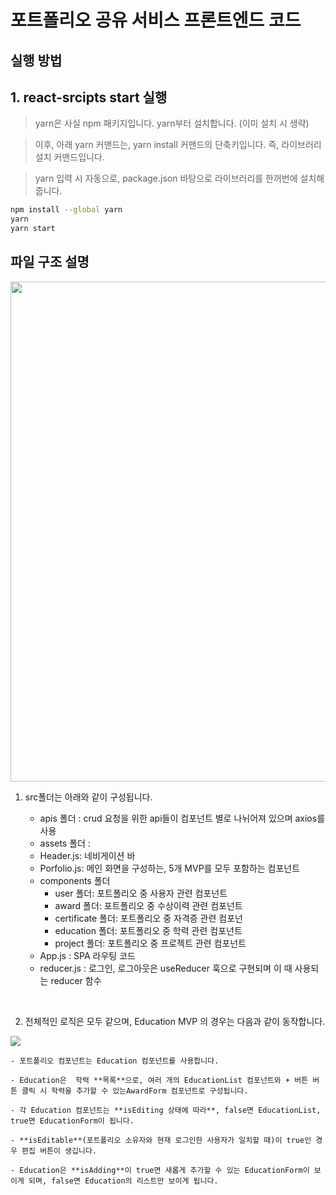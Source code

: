 # 포트폴리오 공유 서비스 프론트엔드 코드

## 실행 방법

## 1. react-srcipts start 실행

> yarn은 사실 npm 패키지입니다. yarn부터 설치합니다. (이미 설치 시 생략)

> 이후, 아래 yarn 커맨드는, yarn install 커맨드의 단축키입니다. 즉, 라이브러리 설치 커맨드입니다.

> yarn 입력 시 자동으로, package.json 바탕으로 라이브러리를 한꺼번에 설치해 줍니다.

```bash
npm install --global yarn
yarn
yarn start
```

## 파일 구조 설명
<img src="/uploads/7a5e02882147283dd821a0fdb2e4678d/스크린샷_2022-09-02_오후_5.43.54.png" width=800 height=auto  />

1. src폴더는 아래와 같이 구성됩니다.

	- apis 폴더 : crud 요청을 위한 api들이 컴포넌트 별로 나뉘어져 있으며 axios를 사용
	- assets 폴더 :
	- Header.js: 네비게이션 바
	- Porfolio.js: 메인 화면을 구성하는, 5개 MVP를 모두 포함하는 컴포넌트
	- components 폴더
		- user 폴더: 포트폴리오 중 사용자 관련 컴포넌트
		- award 폴더: 포트폴리오 중 수상이력 관련 컴포넌트
		- certificate 폴더: 포트폴리오 중 자격증 관련 컴포넌
		- education 폴더: 포트폴리오 중 학력 관련 컴포넌트
		- project 폴더: 포트폴리오 중 프로젝트 관련 컴포넌트
	- App.js : SPA 라우팅 코드
	- reducer.js : 로그인, 로그아웃은 useReducer 훅으로 구현되며 이 때 사용되는 reducer 함수
	 
<br>

2. 전체적인 로직은 모두 같으며, Education MVP 의 경우는 다음과 같이 동작합니다.

<img src="/uploads/76fe07a119a61183ecfdc5749c9700f2/화면_기록_2022-09-02_오후_6.38.46.mov"/>

	- 포트폴리오 컴포넌트는 Education 컴포넌트를 사용합니다.

	- Education은  학력 **목록**으로, 여러 개의 EducationList 컴포넌트와 + 버튼 버튼 클릭 시 학력을 추가할 수 있는AwardForm 컴포넌트로 구성됩니다.

	- 각 Education 컴포넌트는 **isEditing 상태에 따라**, false면 EducationList, true면 EducationForm이 됩니다.

	- **isEditable**(포트폴리오 소유자와 현재 로그인한 사용자가 일치할 때)이 true인 경우 편집 버튼이 생깁니다.

	- Education은 **isAdding**이 true면 새롭게 추가할 수 있는 EducationForm이 보이게 되며, false면 Education의 리스트만 보이게 됩니다. 
